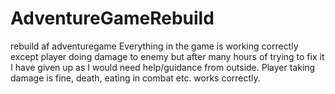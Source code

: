 # AdventureGameRebuild
rebuild af adventuregame
Everything in the game is working correctly except player doing damage to enemy but after many hours of trying to fix it I have given up as I would need help/guidance from outside.
Player taking damage is fine, death, eating in combat etc. works correctly.

